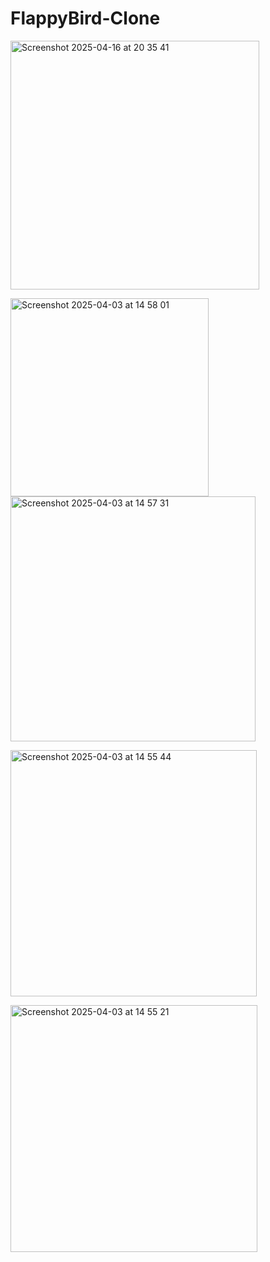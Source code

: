 # FlappyBird-Clone<br>
<img width="398" alt="Screenshot 2025-04-16 at 20 35 41" src="https://github.com/user-attachments/assets/a8233efa-2ee2-4817-a653-c2eaba98e4b2" /><br>


<img width="317" alt="Screenshot 2025-04-03 at 14 58 01" src="https://github.com/user-attachments/assets/880d80f1-e288-4c5c-8288-f427c958308e" /><br>
<img width="392" alt="Screenshot 2025-04-03 at 14 57 31" src="https://github.com/user-attachments/assets/19e0bcb2-76c5-408a-81c7-a0c869899c0b" /><br>

<img width="394" alt="Screenshot 2025-04-03 at 14 55 44" src="https://github.com/user-attachments/assets/999aaf11-6f0f-4b20-b178-df955a6c287e" /><br>

<img width="395" alt="Screenshot 2025-04-03 at 14 55 21" src="https://github.com/user-attachments/assets/8c938de4-f95c-4ea6-bc44-fedee490a83c" />
